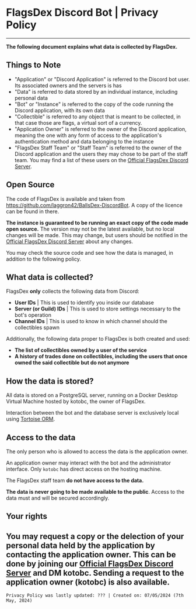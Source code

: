 # FlagsDex Discord Bot | Privacy Policy

------------------------------------------------------------------------------------------------------------------------------------------------------------------
**The following document explains what data is collected by FlagsDex.**

## Things to Note

- "Application" or "Discord Application" is referred to the Discord bot user. Its associated owners and the servers is has
- "Data" is referred to data stored by an individual instance, including personal data
- "Bot" or "Instance" is referred to the copy of the code running the Discord application, with its own data
- "Collectible" is referred to any object that is meant to be collected, in that case those are flags, a virtual sort of a currency.
- "Application Owner" is referred to the owner of the Discord application, meaning the one with any form of access to the application's authentication method and data belonging to the instance
- "FlagsDex Staff Team" or "Staff Team" is referred to the owner of the Discord application and the users they may chose to be part of the staff team. You may find a list of these users on the [Official FlagsDex Discord Server](https://discord.gg/3bBwY9AYWU).

## Open Source

The code of FlagsDex is available and taken from https://github.com/laggron42/BallsDex-DiscordBot. A copy of the licence can be found in there.

**The instance is guaranteed to be running an exact copy of the code made open source.** The version may not be the latest available, but no local changes will be made. This may change, but users should be notified in the [Official FlagsDex Discord Server](https://discord.gg/3bBwY9AYWU) about any changes.

You may check the source code and see how the data is managed, in addition to the following policy.

## What data is collected?

FlagsDex **only** collects the following data from Discord:
- **User IDs** | This is used to identify you inside our database
- **Server (or Guild) IDs** | This is used to store settings necessary to the bot's operation
- **Channel IDs** | This is used to know in which channel should the collectibles spawn

Additionally, the following data proper to FlagsDex is both created and used:
- **The list of collectibles owned by a user of the service**
- **A history of trades done on collectibles, including the users that once owned the said collectible but do not anymore**

## How the data is stored?
All data is stored on a PostgreSQL server, running on a Docker Desktop Virtual Machine hosted by kotobc, the owner of FlagsDex.

Interaction between the bot and the database server is exclusively local using [Tortoise ORM](https://github.com/tortoise/tortoise-orm).

## Access to the data
The only person who is allowed to access the data is the application owner.

An application owner may interact with the bot and the administrator interface. Only `kotobc` has direct access on the hosting machine.

The FlagsDex staff team **do not have access to the data.**

**The data is never going to be made available to the public**. Access to the data must and will be secured accordingly.

## Your rights

You may request a copy or the delection of your personal data held by the application by contacting the application owner. This can be done by joining our [Official FlagsDex Discord Server](https://discord.gg/3bBwY9AYWU) and DM kotobc. Sending a request to the application owner (kotobc) is also available.
----------------------------------------------------------------------------------------------------------------------------------------------------------------------------------------------------
`Privacy Policy was lastly updated: ??? | Created on: 07/05/2024 (7th May, 2024)`
